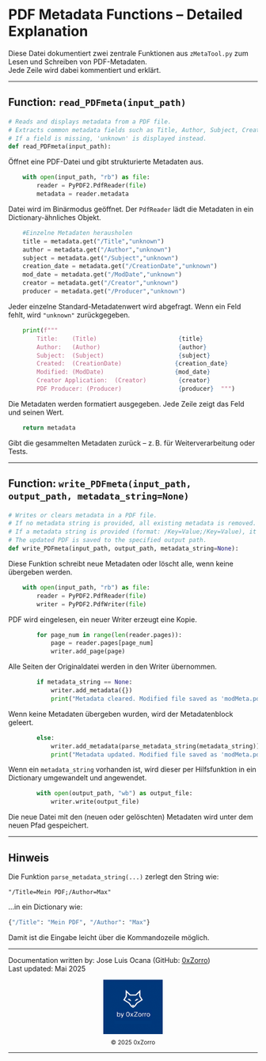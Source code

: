 # PDF Metadata Functions – Detailed Explanation

Diese Datei dokumentiert zwei zentrale Funktionen aus `zMetaTool.py` zum Lesen und Schreiben von PDF-Metadaten.  
Jede Zeile wird dabei kommentiert und erklärt.

---

## Function: `read_PDFmeta(input_path)`

```python
# Reads and displays metadata from a PDF file.
# Extracts common metadata fields such as Title, Author, Subject, Creation Date, etc.
# If a field is missing, 'unknown' is displayed instead.
def read_PDFmeta(input_path):
```
Öffnet eine PDF-Datei und gibt strukturierte Metadaten aus.

```python
    with open(input_path, "rb") as file:
        reader = PyPDF2.PdfReader(file)
        metadata = reader.metadata
```
Datei wird im Binärmodus geöffnet. Der `PdfReader` lädt die Metadaten in ein Dictionary-ähnliches Objekt.

```python
    #Einzelne Metadaten herausholen
    title = metadata.get("/Title","unknown") 
    author = metadata.get("/Author","unknown")
    subject = metadata.get("/Subject","unknown")
    creation_date = metadata.get("/CreationDate","unknown")
    mod_date = metadata.get("/ModDate","unknown")
    creator = metadata.get("/Creator","unknown")
    producer = metadata.get("/Producer","unknown")
```
Jeder einzelne Standard-Metadatenwert wird abgefragt. Wenn ein Feld fehlt, wird `"unknown"` zurückgegeben.

```python
    print(f"""
        Title:    (Title)                       {title}
        Author:   (Author)                      {author}
        Subject:  (Subject)                     {subject}
        Created:  (CreationDate)               {creation_date}
        Modified: (ModDate)                    {mod_date}
        Creator Application:  (Creator)         {creator}
        PDF Producer: (Producer)                {producer}  """)
```
Die Metadaten werden formatiert ausgegeben. Jede Zeile zeigt das Feld und seinen Wert.

```python
    return metadata
```
Gibt die gesammelten Metadaten zurück – z. B. für Weiterverarbeitung oder Tests.

---

## Function: `write_PDFmeta(input_path, output_path, metadata_string=None)`

```python
# Writes or clears metadata in a PDF file.
# If no metadata string is provided, all existing metadata is removed.
# If a metadata string is provided (format: /Key=Value;/Key=Value), it is parsed and written to the PDF.
# The updated PDF is saved to the specified output path.
def write_PDFmeta(input_path, output_path, metadata_string=None):
```
Diese Funktion schreibt neue Metadaten oder löscht alle, wenn keine übergeben werden.

```python
    with open(input_path, "rb") as file:
        reader = PyPDF2.PdfReader(file)
        writer = PyPDF2.PdfWriter(file)
```
PDF wird eingelesen, ein neuer Writer erzeugt eine Kopie.

```python
        for page_num in range(len(reader.pages)):
            page = reader.pages[page_num]
            writer.add_page(page)
```
Alle Seiten der Originaldatei werden in den Writer übernommen.

```python
        if metadata_string == None:
            writer.add_metadata({})
            print("Metadata cleared. Modified file saved as 'modMeta.pdf'.")
```
Wenn keine Metadaten übergeben wurden, wird der Metadatenblock geleert.

```python
        else:
            writer.add_metadata(parse_metadata_string(metadata_string))
            print("Metadata updated. Modified file saved as 'modMeta.pdf'.")
```
Wenn ein `metadata_string` vorhanden ist, wird dieser per Hilfsfunktion in ein Dictionary umgewandelt und angewendet.

```python
        with open(output_path, "wb") as output_file:
            writer.write(output_file)
```
Die neue Datei mit den (neuen oder gelöschten) Metadaten wird unter dem neuen Pfad gespeichert.

---

## Hinweis

Die Funktion `parse_metadata_string(...)` zerlegt den String wie:

```text
"/Title=Mein PDF;/Author=Max"
```

...in ein Dictionary wie:

```python
{"/Title": "Mein PDF", "/Author": "Max"}
```

Damit ist die Eingabe leicht über die Kommandozeile möglich.

---

Documentation written by: Jose Luis Ocana (GitHub: [0xZorro](https://github.com/0xZorro))  
Last updated: Mai 2025

<div align="center">
  <img src="brand.png" alt="by 0xZorro" width="120"/>
  <br/>
  <sub>© 2025 0xZorro</sub>
</div>

---